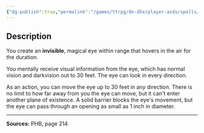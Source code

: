 ```yaml
---
{"dg-publish":true,"permalink":"/games/ttrpg/dn-d5e/player-aids/spells/level-4/arcane-eye/","tags":["ttrpg/dnd/5e","verbal","somatic","material","concentration","spell"],"noteIcon":""}
---
```



## Description
You create an **invisible**, magical eye within range that hovers in the air for the duration.

You mentally receive visual information from the eye, which has normal vision and darkvision out to 30 feet.
The eye can look in every direction.

As an action, you can move the eye up to 30 feet in any direction.
There is no limit to how far away from you the eye can move, but it can't enter another plane of existence.
A solid barrier blocks the eye's movement, but the eye can pass through an opening as small as 1 inch in diameter.

---

**Sources:** PHB, page 214
